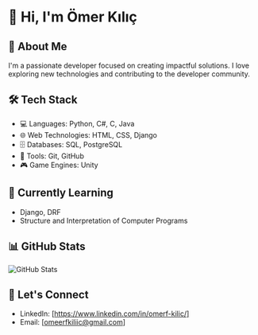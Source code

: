 # 👋 Hi, I'm Ömer Kılıç

## 🚀 About Me
I'm a passionate developer focused on creating impactful solutions. I love exploring new technologies and contributing to the developer community.

## 🛠️ Tech Stack
- 💻 Languages: Python, C#, C, Java
- 🌐 Web Technologies: HTML, CSS, Django
- 🗄️ Databases: SQL, PostgreSQL
- 🔧 Tools: Git, GitHub
- 🎮 Game Engines: Unity

## 🌱 Currently Learning
- Django, DRF
- Structure and Interpretation of Computer Programs

## 📊 GitHub Stats
![GitHub Stats](https://github-readme-stats.vercel.app/api?username=OmerKilicc&show_icons=true&theme=radical)

## 🤝 Let's Connect
- LinkedIn: [https://www.linkedin.com/in/omerf-kilic/]
- Email: [omeerfkiliic@gmail.com]



